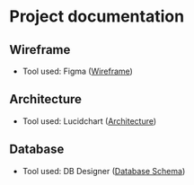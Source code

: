 # Project documentation

## Wireframe
- Tool used: Figma ([Wireframe](https://www.figma.com/file/HnlDmdhYxwKmBIBkoDlAX7/Sapientia-Attendance-Manager?node-id=0%3A1))

## Architecture
- Tool used: Lucidchart ([Architecture](https://lucid.app/lucidchart/4ada36da-ceca-4933-977f-3ddb4d439c60/edit?viewport_loc=208%2C-395%2C3551%2C1681%2C0_0&invitationId=inv_0fead74a-b23c-4632-866c-b4cb12ae39ea))

## Database
- Tool used: DB Designer ([Database Schema](https://dbdesigner.page.link/aFmPSs7NLkqhCUYD9))
